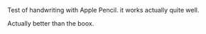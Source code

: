 Test of handwriting with Apple Pencil. it works actually quite well.

Actually better than the boox.
